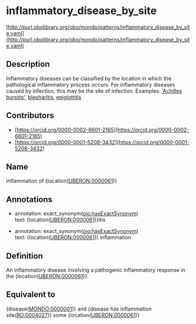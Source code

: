 # inflammatory_disease_by_site 

[http://purl.obolibrary.org/obo/mondo/patterns/inflammatory_disease_by_site.yaml](http://purl.obolibrary.org/obo/mondo/patterns/inflammatory_disease_by_site.yaml)
## Description 


Inflammatory diseases can be classified by the location in which the pathological inflammatory process occurs.
For inflammatory diseases caused by infection, this may be the site of infection.
Examples: ['Achilles bursitis'](http://purl.obolibrary.org/obo/MONDO_0001594), [blepharitis](http://purl.obolibrary.org/obo/MONDO_0004785), [epiglottitis](http://purl.obolibrary.org/obo/MONDO_0005753)
## Contributors 
* [https://orcid.org/0000-0002-6601-2165](https://orcid.org/0000-0002-6601-2165) 
* [https://orcid.org/0000-0001-5208-3432](https://orcid.org/0000-0001-5208-3432) 
## Name 

inflammation of {location\([UBERON:0000061](http://purl.obolibrary.org/obo/UBERON_0000061)\)}

## Annotations 

* annotation: exact_synonym\([oio:hasExactSynonym](http://purl.obolibrary.org/obo/oio_hasExactSynonym)\)  
text: {location\([UBERON:0000061](http://purl.obolibrary.org/obo/UBERON_0000061)\)}itis

* annotation: exact_synonym\([oio:hasExactSynonym](http://purl.obolibrary.org/obo/oio_hasExactSynonym)\)  
text: {location\([UBERON:0000061](http://purl.obolibrary.org/obo/UBERON_0000061)\)} inflammation

## Definition 

An inflammatory disease involving a pathogenic inflammatory response in the {location\([UBERON:0000061](http://purl.obolibrary.org/obo/UBERON_0000061)\)}.

## Equivalent to 

{disease\([MONDO:0000001](http://purl.obolibrary.org/obo/MONDO_0000001)\)} and {disease has inflammation site\([RO:0004027](http://purl.obolibrary.org/obo/RO_0004027)\)} some {location\([UBERON:0000061](http://purl.obolibrary.org/obo/UBERON_0000061)\)}

